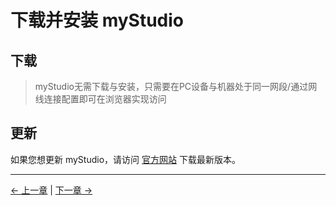 # 下载并安装 myStudio

## 下载 

>  myStudio无需下载与安装，只需要在PC设备与机器处于同一网段/通过网线连接配置即可在浏览器实现访问


## 更新

如果您想更新 myStudio，请访问 [官方网站](https://www.elephantrobotics.com/en/downloads/) 下载最新版本。

---

[← 上一章](./5.1.5-myStudioFirstUse.md) | [下一章 →](./5.1.7-interface_description.md)